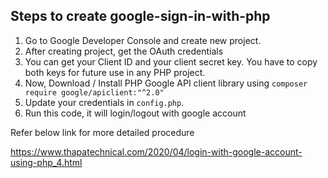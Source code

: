 ## Steps to create google-sign-in-with-php

1. Go to Google Developer Console and create new project.
2. After creating project, get the OAuth credentials
3. You can get your Client ID and your client secret key. You have to copy both keys for future use in any PHP project.
4. Now, Download / Install PHP Google API client library using 
  ```composer require google/apiclient:"^2.0" ```
6. Update your credentials in ```config.php```. 
5. Run this code, it will login/logout with google account

Refer below link for more detailed procedure

https://www.thapatechnical.com/2020/04/login-with-google-account-using-php_4.html
